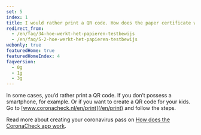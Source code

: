```yaml
---
set: 5
index: 1
title: I would rather print a QR code. How does the paper certificate work?
redirect_from: 
  - /en/faq/34-hoe-werkt-het-papieren-testbewijs
  - /en/faq/5-2-hoe-werkt-het-papieren-testbewijs
webonly: true
featuredHome: true
featuredHomeIndex: 4
faqversion:
  - 0g
  - 1g
  - 3g
---
```

In some cases, you’d rather print a QR code. If you don’t possess a smartphone, for example. Or if you want to create a QR code for your kids. Go to  [www.coronacheck.nl/en/print](/en/print) and follow the steps.

Read more about creating your coronavirus pass on [How does the CoronaCheck app work](/en/faq/1-1-hoe-werkt-de-coronacheck-app/).
